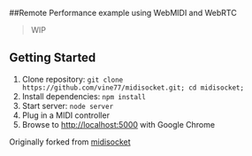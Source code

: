 ##Remote Performance example using WebMIDI and WebRTC

>WIP

## Getting Started
1. Clone repository: `git clone https://github.com/vine77/midisocket.git; cd midisocket;`
2. Install dependencies: `npm install`
3. Start server: `node server`
4. Plug in a MIDI controller
5. Browse to [http://localhost:5000](http://localhost:5000) with Google Chrome

Originally forked from [midisocket](https://github.com/vine77/midisocket)
